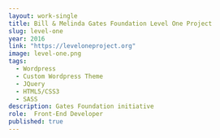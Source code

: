 ```yaml
---
layout: work-single
title: Bill & Melinda Gates Foundation Level One Project
slug: level-one
year: 2016
link: "https://leveloneproject.org"
image: level-one.png
tags:
  - Wordpress
  - Custom Wordpress Theme
  - JQuery
  - HTML5/CSS3
  - SASS
description: Gates Foundation initiative
role:  Front-End Developer
published: true
---
```

